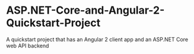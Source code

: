 # ASP.NET-Core-and-Angular-2-Quickstart-Project
A quickstart project that has an Angular 2 client app and an ASP.NET Core web API backend
